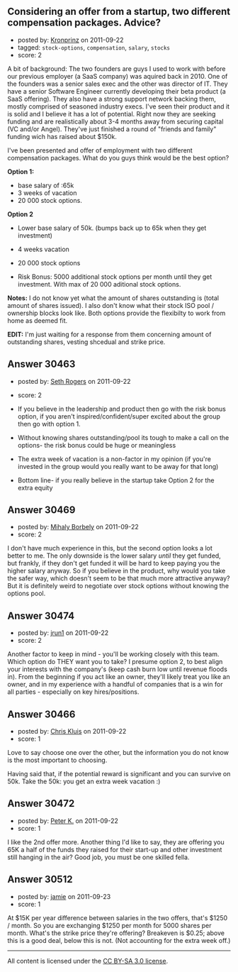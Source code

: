 ## Considering an offer from a startup, two different compensation packages. Advice?

- posted by: [Kronprinz](https://stackexchange.com/users/-1/13465-kronprinz) on 2011-09-22
- tagged: `stock-options`, `compensation`, `salary`, `stocks`
- score: 2

A bit of background: The two founders are guys I used to work with before our previous employer (a SaaS company) was aquired back in 2010. One of the founders was a senior sales exec and the other was director of IT. They have a senior Software Engineer currently developing their beta product (a SaaS offering). They also have a strong support network backing them, mostly comprised of seasoned industry execs. I've seen their product and it is solid and I believe it has a lot of potential. Right now they are seeking funding and are realistically about 3-4 months away from securing capital (VC and/or Angel). They've just finished a round of "friends and family" funding wich has raised about $150k.

I've been presented and offer of employment with two different compensation packages. What do you guys think would be the best option?

**Option 1:**

 - base salary of :65k
 - 3 weeks of vacation
 - 20 000 stock options.

**Option 2**

 - Lower base salary of 50k. (bumps back up to 65k when they get investment)

 - 4 weeks vacation

 - 20 000 stock options

 - Risk Bonus: 5000 additional stock options per month until they get investment. With max of 20 000 aditional stock options.



**Notes:** I do not know yet what the amount of shares outstanding is (total amount of shares issued). I also don't know what their stock ISO pool / ownership blocks look like.
Both options provide the flexibilty to work from home as deemed fit.

**EDIT:** I'm just waiting for a response from them concerning amount of outstanding shares, vesting shcedual and strike price.



## Answer 30463

- posted by: [Seth Rogers](https://stackexchange.com/users/-1/13038-seth-rogers) on 2011-09-22
- score: 2

 - If you believe in the leadership and product then go with the risk bonus option, if you aren't inspired/confident/super excited about the group then go with option 1.
 - Without knowing shares outstanding/pool its tough to make a call on the options- the risk bonus could be huge or meaningless
 - The extra week of vacation is a non-factor in my opinion (if you're invested in the group would you really want to be away for that long)
 - Bottom line- if you really believe in the startup take Option 2 for the extra equity 




## Answer 30469

- posted by: [Mihaly Borbely](https://stackexchange.com/users/-1/13257-mihaly-borbely) on 2011-09-22
- score: 2

I don't have much experience in this, but the second option looks a lot better to me. The only downside is the lower salary _until_ they get funded, but frankly, if they don't get funded it will be hard to keep paying you the higher salary anyway. So if you believe in the product, why would you take the safer way, which doesn't seem to be that much more attractive anyway?
But it is definitely weird to negotiate over stock options without knowing the options pool.


## Answer 30474

- posted by: [jrun1](https://stackexchange.com/users/-1/13037-jrun1) on 2011-09-22
- score: 2

Another factor to keep in mind - you'll be working closely with this team. Which option do THEY want you to take? I presume option 2, to best align your interests with the company's (keep cash burn low until revenue floods in). From the beginning if you act like an owner, they'll likely treat you like an owner, and in my experience with a handful of companies that is a win for all parties - especially on key hires/positions.


## Answer 30466

- posted by: [Chris Kluis](https://stackexchange.com/users/-1/9207-chris-kluis) on 2011-09-22
- score: 1

Love to say choose one over the other, but the information you do not know is the most important to choosing.

Having said that, if the potential reward is significant and you can survive on 50k.  Take the 50k: you get an extra week vacation :)


## Answer 30472

- posted by: [Peter K.](https://stackexchange.com/users/-1/13392-peter-k) on 2011-09-22
- score: 1

I like the 2nd offer more. Another thing I'd like to say, they are offering you 65K a half of the funds they raised for their start-up and other investment still hanging in the air? Good job, you must be one skilled fella.


## Answer 30512

- posted by: [jamie](https://stackexchange.com/users/-1/13481-jamie) on 2011-09-23
- score: 1

At $15K per year difference between salaries in the two offers, that's $1250 / month.  So you are exchanging $1250 per month for 5000 shares per month.  What's the strike price they're offering?  Breakeven is $0.25; above this is a good deal, below this is not.  (Not accounting for the extra week off.)



---

All content is licensed under the [CC BY-SA 3.0 license](https://creativecommons.org/licenses/by-sa/3.0/).
